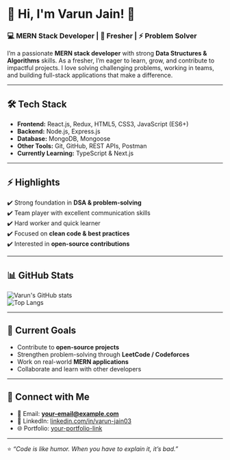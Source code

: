 # 🚀 Hi, I'm Varun Jain! 👋  

### 💻 MERN Stack Developer | 🌱 Fresher | ⚡ Problem Solver  

I’m a passionate **MERN stack developer** with strong **Data Structures & Algorithms** skills. As a fresher, I’m eager to learn, grow, and contribute to impactful projects. I love solving challenging problems, working in teams, and building full-stack applications that make a difference.  

---

## 🛠️ Tech Stack  
- **Frontend:** React.js, Redux, HTML5, CSS3, JavaScript (ES6+)  
- **Backend:** Node.js, Express.js  
- **Database:** MongoDB, Mongoose  
- **Other Tools:** Git, GitHub, REST APIs, Postman  
- **Currently Learning:** TypeScript & Next.js  

---

## ⚡ Highlights  
✔️ Strong foundation in **DSA & problem-solving**  
✔️ Team player with excellent communication skills  
✔️ Hard worker and quick learner  
✔️ Focused on **clean code & best practices**  
✔️ Interested in **open-source contributions**  

---

## 📊 GitHub Stats  
![Varun's GitHub stats](https://github-readme-stats.vercel.app/api?username=varun-jain03&show_icons=true&theme=radical)  
![Top Langs](https://github-readme-stats.vercel.app/api/top-langs/?username=varun-jain03&layout=compact&theme=radical)  

---

## 🌱 Current Goals  
- Contribute to **open-source projects**  
- Strengthen problem-solving through **LeetCode / Codeforces**  
- Work on real-world **MERN applications**  
- Collaborate and learn with other developers  

---

## 🤝 Connect with Me  
- 📧 Email: **your-email@example.com**  
- 💼 LinkedIn: [linkedin.com/in/varun-jain03](https://linkedin.com/in/varun-jain03)  
- 🌐 Portfolio: [your-portfolio-link](https://your-portfolio-link.com)  

---

⭐ *“Code is like humor. When you have to explain it, it’s bad.”*  
